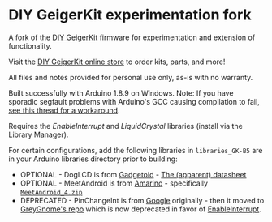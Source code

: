# DIY GeigerKit experimentation fork

A fork of the [DIY GeigerKit](https://sites.google.com/site/diygeigercounter/home) firmware for experimentation and extension of functionality.

Visit the [DIY GeigerKit online store](https://sites.google.com/site/diygeigercounter/buy-the-kit-1) to order kits, parts, and more!

All files and notes provided for personal use only, as-is with no warranty.

Built successfully with Arduino 1.8.9 on Windows. Note: If you have sporadic segfault problems with Arduino's GCC causing compilation to fail, [see this thread for a workaround](https://github.com/arduino/Arduino/issues/7949#issuecomment-492685178).

Requires the _EnableInterrupt_ and _LiquidCrystal_ libraries (install via the Library Manager).

For certain configurations, add the following libraries in `libraries_GK-B5` are in your Arduino libraries directory prior to building:

 * OPTIONAL - DogLCD is from [Gadgetoid](https://github.com/Gadgetoid/doglcd-arduino) - [The (apparent) datasheet](https://www.lcd-module.de/eng/pdf/grafik/dogm128e.pdf)
 * OPTIONAL - MeetAndroid is from [Amarino](http://www.amarino-toolkit.net/index.php/download.html) - specifically [`MeetAndroid_4.zip`](https://code.google.com/archive/p/amarino/downloads)
 * DEPRECATED - PinChangeInt is from [Google](https://code.google.com/archive/p/arduino-pinchangeint/) originally - then it moved to [GreyGnome's repo](https://github.com/GreyGnome/PinChangeInt) which is now deprecated in favor of [EnableInterrupt](https://github.com/GreyGnome/EnableInterrupt).

